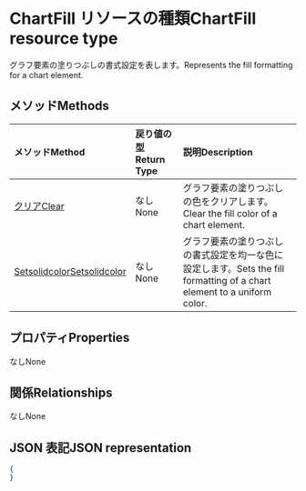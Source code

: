 # <a name="chartfill-resource-type"></a><span data-ttu-id="0d665-101">ChartFill リソースの種類</span><span class="sxs-lookup"><span data-stu-id="0d665-101">ChartFill resource type</span></span>

<span data-ttu-id="0d665-102">グラフ要素の塗りつぶしの書式設定を表します。</span><span class="sxs-lookup"><span data-stu-id="0d665-102">Represents the fill formatting for a chart element.</span></span>


## <a name="methods"></a><span data-ttu-id="0d665-103">メソッド</span><span class="sxs-lookup"><span data-stu-id="0d665-103">Methods</span></span>

| <span data-ttu-id="0d665-104">メソッド</span><span class="sxs-lookup"><span data-stu-id="0d665-104">Method</span></span>           | <span data-ttu-id="0d665-105">戻り値の型</span><span class="sxs-lookup"><span data-stu-id="0d665-105">Return Type</span></span>    |<span data-ttu-id="0d665-106">説明</span><span class="sxs-lookup"><span data-stu-id="0d665-106">Description</span></span>|
|:---------------|:--------|:----------|
|[<span data-ttu-id="0d665-107">クリア</span><span class="sxs-lookup"><span data-stu-id="0d665-107">Clear</span></span>](../api/chartfill_clear.md)|<span data-ttu-id="0d665-108">なし</span><span class="sxs-lookup"><span data-stu-id="0d665-108">None</span></span>|<span data-ttu-id="0d665-109">グラフ要素の塗りつぶしの色をクリアします。</span><span class="sxs-lookup"><span data-stu-id="0d665-109">Clear the fill color of a chart element.</span></span>|
|[<span data-ttu-id="0d665-110">Setsolidcolor</span><span class="sxs-lookup"><span data-stu-id="0d665-110">Setsolidcolor</span></span>](../api/chartfill_setsolidcolor.md)|<span data-ttu-id="0d665-111">なし</span><span class="sxs-lookup"><span data-stu-id="0d665-111">None</span></span>|<span data-ttu-id="0d665-112">グラフ要素の塗りつぶしの書式設定を均一な色に設定します。</span><span class="sxs-lookup"><span data-stu-id="0d665-112">Sets the fill formatting of a chart element to a uniform color.</span></span>|

## <a name="properties"></a><span data-ttu-id="0d665-113">プロパティ</span><span class="sxs-lookup"><span data-stu-id="0d665-113">Properties</span></span>
<span data-ttu-id="0d665-114">なし</span><span class="sxs-lookup"><span data-stu-id="0d665-114">None</span></span>

## <a name="relationships"></a><span data-ttu-id="0d665-115">関係</span><span class="sxs-lookup"><span data-stu-id="0d665-115">Relationships</span></span>
<span data-ttu-id="0d665-116">なし</span><span class="sxs-lookup"><span data-stu-id="0d665-116">None</span></span>


## <a name="json-representation"></a><span data-ttu-id="0d665-117">JSON 表記</span><span class="sxs-lookup"><span data-stu-id="0d665-117">JSON representation</span></span>

<!--{
  "blockType": "resource",
  "optionalProperties": [],
  "baseType": "microsoft.graph.entity",
  "@odata.type": "microsoft.graph.workbookChartFill"
}-->

```json
{
}
```


<!-- uuid: 8fcb5dbc-d5aa-4681-8e31-b001d5168d79
2015-10-25 14:57:30 UTC -->
<!-- {
  "type": "#page.annotation",
  "description": "ChartFill resource",
  "keywords": "",
  "section": "documentation",
  "tocPath": ""
}-->